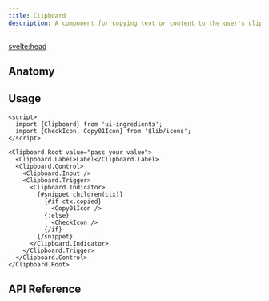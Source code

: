 ```yaml
---
title: Clipboard
description: A component for copying text or content to the user's clipboard.
---
```


<script>
  import {ClipboardDemo} from '$lib/demo';
  import {Anatomy} from '$lib/anatomy';
  import {Api} from '$lib/api';
  import Metadata from '$lib/metadata.svelte';
  import PageHeading from '$lib/page-heading.svelte';
</script>

<svelte:head>

  <title>UI Ingredients | {title}</title>
</svelte:head>

<Metadata title="{title}" description="{description}" />
<PageHeading title="{title}" description="{description}" />
 
<ClipboardDemo />

## Anatomy

<Anatomy id="clipboard" />

## Usage

```svelte
<script>
  import {Clipboard} from 'ui-ingredients';
  import {CheckIcon, Copy01Icon} from '$lib/icons';
</script>

<Clipboard.Root value="pass your value">
  <Clipboard.Label>Label</Clipboard.Label>
  <Clipboard.Control>
    <Clipboard.Input />
    <Clipboard.Trigger>
      <Clipboard.Indicator>
        {#snippet children(ctx)}
          {#if ctx.copied}
            <Copy01Icon />
          {:else}
            <CheckIcon />
          {/if}
        {/snippet}
      </Clipboard.Indicator>
    </Clipboard.Trigger>
  </Clipboard.Control>
</Clipboard.Root>
```

## API Reference

<Api id="clipboard" />
